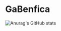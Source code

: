 # GaBenfica
![Anurag's GitHub stats](https://github-readme-stats.vercel.app/api?username=GaBenfika&show_icons=true&theme=radical)
